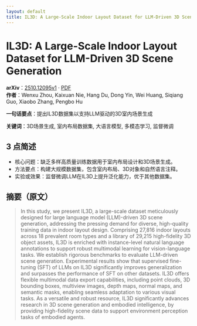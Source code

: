 ```yaml
---
layout: default
title: IL3D: A Large-Scale Indoor Layout Dataset for LLM-Driven 3D Scene Generation
---
```


# IL3D: A Large-Scale Indoor Layout Dataset for LLM-Driven 3D Scene Generation
**arXiv**：[2510.12095v1](https://arxiv.org/abs/2510.12095) · [PDF](https://arxiv.org/pdf/2510.12095.pdf)  
**作者**：Wenxu Zhou, Kaixuan Nie, Hang Du, Dong Yin, Wei Huang, Siqiang Guo, Xiaobo Zhang, Pengbo Hu  

**一句话要点**：提出IL3D数据集以支持LLM驱动的3D室内场景生成

**关键词**：3D场景生成, 室内布局数据集, 大语言模型, 多模态学习, 监督微调

## 3 点简述
- 核心问题：缺乏多样高质量训练数据用于室内布局设计和3D场景生成。
- 方法要点：构建大规模数据集，包含室内布局、3D对象和自然语言注释。
- 实验或效果：监督微调LLM在IL3D上提升泛化能力，优于其他数据集。

## 摘要（原文）

> In this study, we present IL3D, a large-scale dataset meticulously designed
> for large language model (LLM)-driven 3D scene generation, addressing the
> pressing demand for diverse, high-quality training data in indoor layout
> design. Comprising 27,816 indoor layouts across 18 prevalent room types and a
> library of 29,215 high-fidelity 3D object assets, IL3D is enriched with
> instance-level natural language annotations to support robust multimodal
> learning for vision-language tasks. We establish rigorous benchmarks to
> evaluate LLM-driven scene generation. Experimental results show that supervised
> fine-tuning (SFT) of LLMs on IL3D significantly improves generalization and
> surpasses the performance of SFT on other datasets. IL3D offers flexible
> multimodal data export capabilities, including point clouds, 3D bounding boxes,
> multiview images, depth maps, normal maps, and semantic masks, enabling
> seamless adaptation to various visual tasks. As a versatile and robust
> resource, IL3D significantly advances research in 3D scene generation and
> embodied intelligence, by providing high-fidelity scene data to support
> environment perception tasks of embodied agents.

